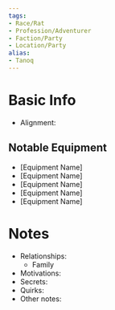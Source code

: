```yaml
---
tags:
- Race/Rat
- Profession/Adventurer
- Faction/Party
- Location/Party
alias:
- Tanoq
---
```


# Basic Info
- Alignment: 


## Notable Equipment
- [Equipment Name]
- [Equipment Name]
- [Equipment Name]
- [Equipment Name]
- [Equipment Name]

# Notes
- Relationships: 
	- Family
- Motivations: 
- Secrets: 
- Quirks: 
- Other notes: 


